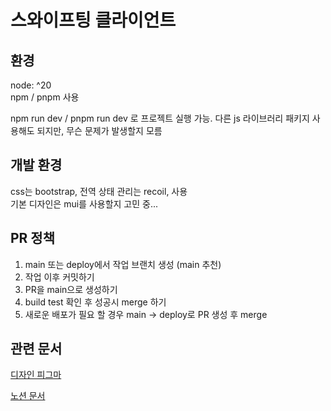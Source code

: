# 스와이프팅 클라이언트

## 환경

node: ^20 <br/>
npm / pnpm 사용 <br/>

npm run dev / pnpm run dev 로 프로젝트 실행 가능. 다른 js 라이브러리 패키지 사용해도 되지만, 무슨 문제가 발생할지 모름

## 개발 환경

css는 bootstrap, 전역 상태 관리는 recoil, 사용 <br/>
기본 디자인은 mui를 사용할지 고민 중...

## PR 정책

1. main 또는 deploy에서 작업 브랜치 생성 (main 추천) <br/>
2. 작업 이후 커밋하기
3. PR을 main으로 생성하기
4. build test 확인 후 성공시 merge 하기
5. 새로운 배포가 필요 할 경우 main -> deploy로 PR 생성 후 merge

## 관련 문서

[디자인 피그마](https://www.figma.com/design/6slpTaScpL6lF6PTrCfItj/2024-%EB%8F%84%EB%84%9B-%ED%94%84%EB%A1%9C%EC%A0%9D%ED%8A%B8?t=9rX3qszWH3pbSXcD-0)

[노션 문서](https://www.notion.so/Donut-Project-16881411707f806aaf57d89b2788975c?pvs=4)
